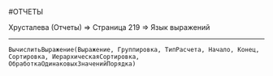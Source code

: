 #ОТЧЕТЫ 

Хрусталева (Отчеты) => Страница 219 => Язык выражений

---

```bsl
ВычислитьВыражение(Выражение, Группировка, ТипРасчета, Начало, Конец, Сортировка, ИерархическаяСортировка, ОбработкаОдинаковыхЗначенийПорядка)
```

